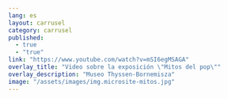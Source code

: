 ```yaml
---
lang: es
layout: carrusel
category: carrusel
published: 
  - true
  - "true"
link: "https://www.youtube.com/watch?v=mSI6egMSAGA"
overlay_title: "Video sobre la exposición \"Mitos del pop\""
overlay_description: "Museo Thyssen-Bornemisza"
image: "/assets/images/img.microsite-mitos.jpg"
---
```


